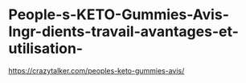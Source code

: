 # People-s-KETO-Gummies-Avis-Ingr-dients-travail-avantages-et-utilisation-
https://crazytalker.com/peoples-keto-gummies-avis/
